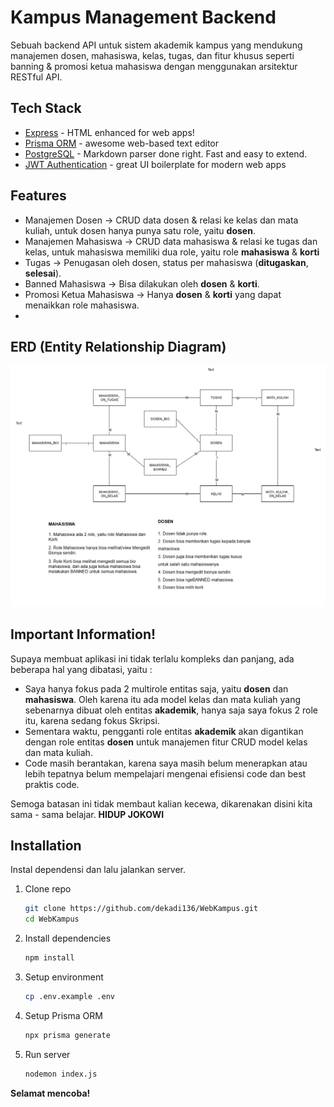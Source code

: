 # Kampus Management Backend




Sebuah backend API untuk sistem akademik kampus yang mendukung manajemen dosen, mahasiswa, kelas, tugas, dan fitur khusus seperti banning & promosi ketua mahasiswa dengan menggunakan arsitektur RESTful API.

## Tech Stack

- [Express] - HTML enhanced for web apps!
- [Prisma ORM] - awesome web-based text editor
- [PostgreSQL] - Markdown parser done right. Fast and easy to extend.
- [JWT Authentication] - great UI boilerplate for modern web apps


## Features

- Manajemen Dosen → CRUD data dosen & relasi ke kelas dan mata kuliah, untuk dosen hanya punya  satu role, yaitu **dosen**.
- Manajemen Mahasiswa → CRUD data mahasiswa & relasi ke tugas dan kelas, untuk mahasiswa memiliki dua role, yaitu role **mahasiswa** &  **korti**
- Tugas → Penugasan oleh dosen, status per mahasiswa (**ditugaskan**, **selesai**).
- Banned Mahasiswa → Bisa dilakukan oleh **dosen** & **korti**.
- Promosi Ketua Mahasiswa → Hanya **dosen** & **korti** yang dapat menaikkan role mahasiswa.
- 
##  ERD (Entity Relationship Diagram)

![ERD](./docs/ERD.png)
## Important Information!

Supaya membuat aplikasi ini tidak terlalu kompleks dan panjang, ada beberapa hal yang dibatasi, yaitu :



- Saya hanya fokus pada 2 multirole entitas saja, yaitu **dosen** dan **mahasiswa**. Oleh karena itu ada model kelas dan mata kuliah yang sebenarnya dibuat oleh entitas **akademik**, hanya saja saya fokus 2 role itu, karena sedang fokus Skripsi.
- Sementara waktu, pengganti role entitas **akademik** akan digantikan dengan role entitas **dosen** untuk manajemen fitur CRUD model kelas dan mata kuliah.
- Code masih berantakan, karena saya masih belum menerapkan atau lebih tepatnya belum mempelajari mengenai efisiensi code dan best praktis code.



Semoga batasan ini tidak membaut kalian kecewa, dikarenakan disini kita sama - sama belajar.  **HIDUP JOKOWI**

##  Installation



Instal dependensi dan lalu jalankan server.

1. Clone repo
   ```bash
   git clone https://github.com/dekadi136/WebKampus.git
   cd WebKampus
2. Install dependencies
    ```bash
    npm install
3. Setup environment
    ```bash
    cp .env.example .env
4. Setup Prisma ORM
    ```bash
    npx prisma generate
5. Run server
    ```bash 
    nodemon index.js
**Selamat mencoba!**



   [express]: <http://expressjs.com>
   [Prisma ORM]: <https://www.prisma.io/>
   [PostgreSQL]: <https://www.postgresql.org/>
   [JWT Authentication]: <https://www.jwt.io/>

